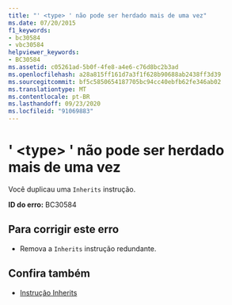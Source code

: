 ```yaml
---
title: "' <type> ' não pode ser herdado mais de uma vez"
ms.date: 07/20/2015
f1_keywords:
- bc30584
- vbc30584
helpviewer_keywords:
- BC30584
ms.assetid: c05261ad-5b0f-4fe8-a4e6-c76d8bc2b3ad
ms.openlocfilehash: a28a815ff161d7a3f1f628b90688ab2438ff3d39
ms.sourcegitcommit: bf5c5850654187705bc94cc40ebfb62fe346ab02
ms.translationtype: MT
ms.contentlocale: pt-BR
ms.lasthandoff: 09/23/2020
ms.locfileid: "91069883"
---
```

# <a name="type-cannot-be-inherited-more-than-once"></a>' \<type> ' não pode ser herdado mais de uma vez

Você duplicau uma `Inherits` instrução.  
  
 **ID do erro:** BC30584  
  
## <a name="to-correct-this-error"></a>Para corrigir este erro  
  
- Remova a `Inherits` instrução redundante.  
  
## <a name="see-also"></a>Confira também

- [Instrução Inherits](../language-reference/statements/inherits-statement.md)
